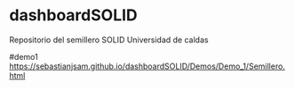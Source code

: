 # dashboardSOLID
Repositorio del semillero SOLID Universidad de caldas

#demo1
https://sebastianjsam.github.io/dashboardSOLID/Demos/Demo_1/Semillero.html

